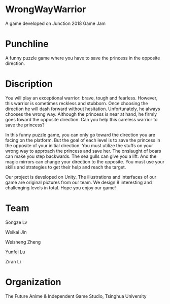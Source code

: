 # WrongWayWarrior
A game developed on Junction 2018 Game Jam

# Punchline
A funny puzzle game where you have to save the princess in the opposite direction.

# Discription
You will play an exceptional warrior: brave, tough and fearless. However, this warrior is sometimes reckless and stubborn. Once  choosing the direction he will dash forward without hesitation. Unfortunately, he always chooses the wrong way. Although the princess is near at hand, he firmly goes toward the opposite direction. Can you help this careless warrior to save the princess?

In this funny puzzle game, you can only go toward the direction you are facing on the platform. But the goal of each level is to save the princess in the opposite of your initial direction. You  must utilize the stuffs on your wrong way to approach the princess and save her. The onslaught of boars can make you step backwards. The sea gulls can give you a lift. And the magic mirrors can change your direction to the opposite.  You must use your skills and strategies to get their help and reach the target. 

Our project is developed on Unity. The illustrations and interfaces of our game are original pictures from our team. We design 8 interesting and challenging levels in total. Hope you enjoy our game!

# Team
Songze Lv

Weikai Jin

Weisheng Zheng

Yunfei Lu

Ziran Li

# Organization
The Future Anime & Independent Game Studio, Tsinghua University

